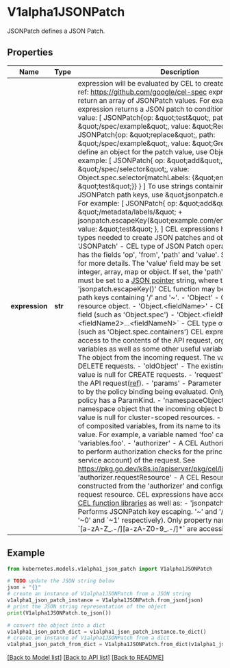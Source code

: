 # V1alpha1JSONPatch

JSONPatch defines a JSON Patch.

## Properties

Name | Type | Description | Notes
------------ | ------------- | ------------- | -------------
**expression** | **str** | expression will be evaluated by CEL to create a [JSON patch](https://jsonpatch.com/). ref: https://github.com/google/cel-spec  expression must return an array of JSONPatch values.  For example, this CEL expression returns a JSON patch to conditionally modify a value:     [      JSONPatch{op: \&quot;test\&quot;, path: \&quot;/spec/example\&quot;, value: \&quot;Red\&quot;},      JSONPatch{op: \&quot;replace\&quot;, path: \&quot;/spec/example\&quot;, value: \&quot;Green\&quot;}    ]  To define an object for the patch value, use Object types. For example:     [      JSONPatch{        op: \&quot;add\&quot;,        path: \&quot;/spec/selector\&quot;,        value: Object.spec.selector{matchLabels: {\&quot;environment\&quot;: \&quot;test\&quot;}}      }    ]  To use strings containing &#39;/&#39; and &#39;~&#39; as JSONPatch path keys, use \&quot;jsonpatch.escapeKey\&quot;. For example:     [      JSONPatch{        op: \&quot;add\&quot;,        path: \&quot;/metadata/labels/\&quot; + jsonpatch.escapeKey(\&quot;example.com/environment\&quot;),        value: \&quot;test\&quot;      },    ]  CEL expressions have access to the types needed to create JSON patches and objects:  - &#39;JSONPatch&#39; - CEL type of JSON Patch operations. JSONPatch has the fields &#39;op&#39;, &#39;from&#39;, &#39;path&#39; and &#39;value&#39;.   See [JSON patch](https://jsonpatch.com/) for more details. The &#39;value&#39; field may be set to any of: string,   integer, array, map or object.  If set, the &#39;path&#39; and &#39;from&#39; fields must be set to a   [JSON pointer](https://datatracker.ietf.org/doc/html/rfc6901/) string, where the &#39;jsonpatch.escapeKey()&#39; CEL   function may be used to escape path keys containing &#39;/&#39; and &#39;~&#39;. - &#39;Object&#39; - CEL type of the resource object. - &#39;Object.&lt;fieldName&gt;&#39; - CEL type of object field (such as &#39;Object.spec&#39;) - &#39;Object.&lt;fieldName1&gt;.&lt;fieldName2&gt;...&lt;fieldNameN&gt;&#x60; - CEL type of nested field (such as &#39;Object.spec.containers&#39;)  CEL expressions have access to the contents of the API request, organized into CEL variables as well as some other useful variables:  - &#39;object&#39; - The object from the incoming request. The value is null for DELETE requests. - &#39;oldObject&#39; - The existing object. The value is null for CREATE requests. - &#39;request&#39; - Attributes of the API request([ref](/pkg/apis/admission/types.go#AdmissionRequest)). - &#39;params&#39; - Parameter resource referred to by the policy binding being evaluated. Only populated if the policy has a ParamKind. - &#39;namespaceObject&#39; - The namespace object that the incoming object belongs to. The value is null for cluster-scoped resources. - &#39;variables&#39; - Map of composited variables, from its name to its lazily evaluated value.   For example, a variable named &#39;foo&#39; can be accessed as &#39;variables.foo&#39;. - &#39;authorizer&#39; - A CEL Authorizer. May be used to perform authorization checks for the principal (user or service account) of the request.   See https://pkg.go.dev/k8s.io/apiserver/pkg/cel/library#Authz - &#39;authorizer.requestResource&#39; - A CEL ResourceCheck constructed from the &#39;authorizer&#39; and configured with the   request resource.  CEL expressions have access to [Kubernetes CEL function libraries](https://kubernetes.io/docs/reference/using-api/cel/#cel-options-language-features-and-libraries) as well as:  - &#39;jsonpatch.escapeKey&#39; - Performs JSONPatch key escaping. &#39;~&#39; and  &#39;/&#39; are escaped as &#39;~0&#39; and &#x60;~1&#39; respectively).  Only property names of the form &#x60;[a-zA-Z_.-/][a-zA-Z0-9_.-/]*&#x60; are accessible. Required. | [optional] 

## Example

```python
from kubernetes.models.v1alpha1_json_patch import V1alpha1JSONPatch

# TODO update the JSON string below
json = "{}"
# create an instance of V1alpha1JSONPatch from a JSON string
v1alpha1_json_patch_instance = V1alpha1JSONPatch.from_json(json)
# print the JSON string representation of the object
print(V1alpha1JSONPatch.to_json())

# convert the object into a dict
v1alpha1_json_patch_dict = v1alpha1_json_patch_instance.to_dict()
# create an instance of V1alpha1JSONPatch from a dict
v1alpha1_json_patch_from_dict = V1alpha1JSONPatch.from_dict(v1alpha1_json_patch_dict)
```
[[Back to Model list]](../README.md#documentation-for-models) [[Back to API list]](../README.md#documentation-for-api-endpoints) [[Back to README]](../README.md)


